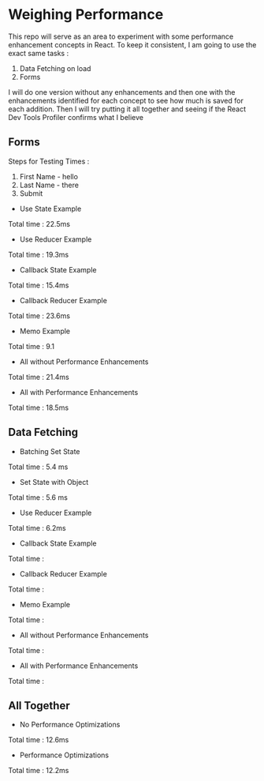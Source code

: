 # Weighing Performance

This repo will serve as an area to experiment with some performance enhancement concepts in React. To keep it consistent, I am going to use the exact same tasks :

1. Data Fetching on load
2. Forms

I will do one version without any enhancements and then one with the enhancements identified for each concept to see how much is saved for each addition. Then I will try putting it all together and seeing if the React Dev Tools Profiler confirms what I believe

## Forms

Steps for Testing Times :

1. First Name - hello
2. Last Name - there
3. Submit

- Use State Example

Total time : 22.5ms

- Use Reducer Example

Total time : 19.3ms

- Callback State Example

Total time : 15.4ms

- Callback Reducer Example

Total time : 23.6ms

- Memo Example

Total time : 9.1

- All without Performance Enhancements

Total time : 21.4ms

- All with Performance Enhancements

Total time : 18.5ms

## Data Fetching

- Batching Set State

Total time : 5.4 ms

- Set State with Object

Total time : 5.6 ms

- Use Reducer Example

Total time : 6.2ms

- Callback State Example

Total time :

- Callback Reducer Example

Total time :

- Memo Example

Total time :

- All without Performance Enhancements

Total time :

- All with Performance Enhancements

Total time :

## All Together

- No Performance Optimizations

Total time : 12.6ms

- Performance Optimizations

Total time : 12.2ms
